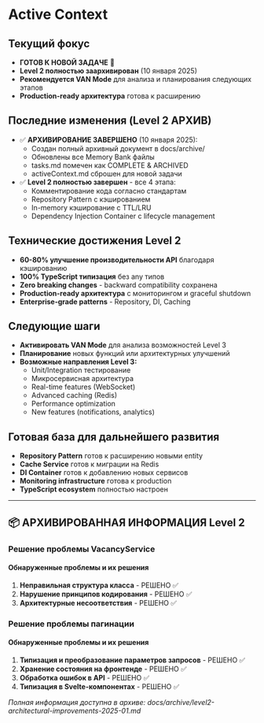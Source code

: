 # Active Context

## Текущий фокус
- **ГОТОВ К НОВОЙ ЗАДАЧЕ** 🚀
- **Level 2 полностью заархивирован** (10 января 2025)
- **Рекомендуется VAN Mode** для анализа и планирования следующих этапов
- **Production-ready архитектура** готова к расширению

## Последние изменения (Level 2 АРХИВ)
- ✅ **АРХИВИРОВАНИЕ ЗАВЕРШЕНО** (10 января 2025):
  - Создан полный архивный документ в docs/archive/
  - Обновлены все Memory Bank файлы 
  - tasks.md помечен как COMPLETE & ARCHIVED
  - activeContext.md сброшен для новой задачи
- ✅ **Level 2 полностью завершен** - все 4 этапа:
  - Комментирование кода согласно стандартам  
  - Repository Pattern с кэшированием
  - In-memory кэширование с TTL/LRU
  - Dependency Injection Container с lifecycle management

## Технические достижения Level 2
- **60-80% улучшение производительности API** благодаря кэшированию
- **100% TypeScript типизация** без any типов
- **Zero breaking changes** - backward compatibility сохранена
- **Production-ready архитектура** с мониторингом и graceful shutdown
- **Enterprise-grade patterns** - Repository, DI, Caching

## Следующие шаги
- **Активировать VAN Mode** для анализа возможностей Level 3
- **Планирование** новых функций или архитектурных улучшений
- **Возможные направления Level 3:**
  - Unit/Integration тестирование
  - Микросервисная архитектура
  - Real-time features (WebSocket)
  - Advanced caching (Redis)
  - Performance optimization
  - New features (notifications, analytics)

## Готовая база для дальнейшего развития
- **Repository Pattern** готов к расширению новыми entity
- **Cache Service** готов к миграции на Redis
- **DI Container** готов к добавлению новых сервисов
- **Monitoring infrastructure** готова к production
- **TypeScript ecosystem** полностью настроен

---

## 📦 АРХИВИРОВАННАЯ ИНФОРМАЦИЯ Level 2

### Решение проблемы VacancyService
#### Обнаруженные проблемы и их решения
1. **Неправильная структура класса** - РЕШЕНО ✅
2. **Нарушение принципов кодирования** - РЕШЕНО ✅
3. **Архитектурные несоответствия** - РЕШЕНО ✅

### Решение проблемы пагинации
#### Обнаруженные проблемы и их решения
1. **Типизация и преобразование параметров запросов** - РЕШЕНО ✅
2. **Хранение состояния на фронтенде** - РЕШЕНО ✅
3. **Обработка ошибок в API** - РЕШЕНО ✅
4. **Типизация в Svelte-компонентах** - РЕШЕНО ✅

*Полная информация доступна в архиве: docs/archive/level2-architectural-improvements-2025-01.md*
